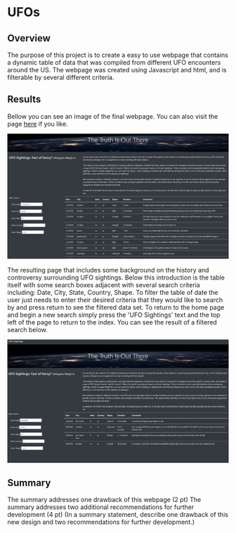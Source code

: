 # UFOs  

## Overview

The purpose of this project is to create a easy to use webpage that contains a dynamic table of data that was compiled from different UFO encounters around the US. The webpage was created using Javascript and html, and is filterable by several different criteria.

## Results

Bellow you can see an image of the final webpage. You can also visit the page [here](https://pswil.github.io/UFOs/index.html) if you like.

![alt text](https://github.com/PSWil/UFOs/blob/main/static/images/Page_overview.png)

The resulting page that includes some background on the history and controversy surrounding UFO sightings. Below this introduction is the table itself with some search boxes adjacent with several search criteria including: Date, City, State, Country, Shape. To filter the table of date the user just needs to enter their desired criteria that they would like to search by and press return to see the filtered data set. To return to the home page and begin a new search simply press the 'UFO Sightings' text and the top left of the page to return to the index. You can see the result of a filtered search below.

![alt text](https://github.com/PSWil/UFOs/blob/main/static/images/Page_search.png)

## Summary

The summary addresses one drawback of this webpage (2 pt)
The summary addresses two additional recommendations for further development (4 pt)
(In a summary statement, describe one drawback of this new design and two recommendations for further development.)


